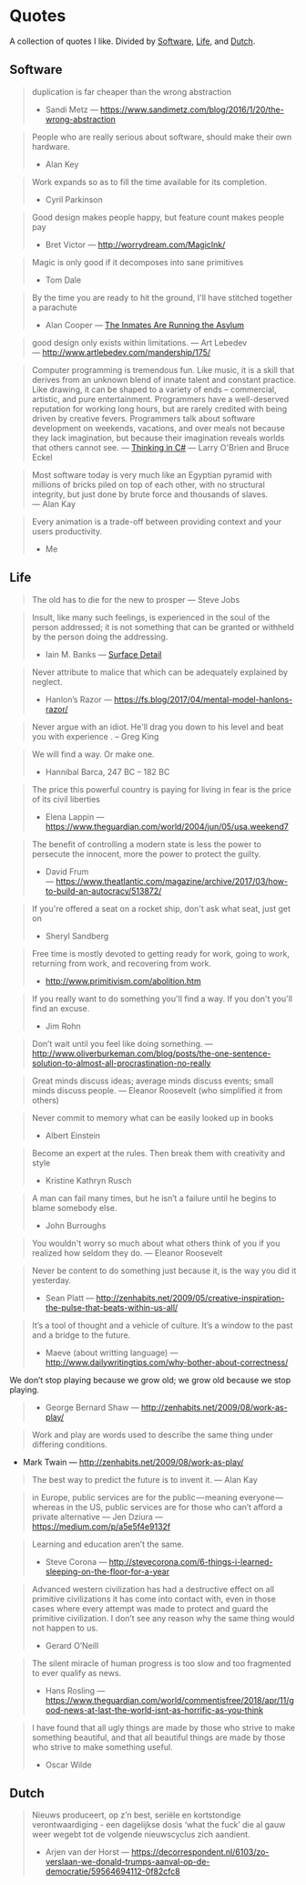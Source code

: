 # Quotes

A collection of quotes I like. Divided by [Software], [Life], and [Dutch].

[Software]: #software
[Life]: #life
[Dutch]: #dutch

## Software

> duplication is far cheaper than the wrong abstraction
> -  Sandi Metz — https://www.sandimetz.com/blog/2016/1/20/the-wrong-abstraction

> People who are really serious about software, should make their own hardware.
> - Alan Key

> Work expands so as to fill the time available for its completion.
> - Cyril Parkinson

> Good design makes people happy, but feature count makes people pay
> - Bret Victor — http://worrydream.com/MagicInk/

> Magic is only good if it decomposes into sane primitives
> - Tom Dale

> By the time you are ready to hit the ground, I'll have stitched together a parachute
> - Alan Cooper — [The Inmates Are Running the Asylum](https://amzn.to/2C6BlEy)

> good design only exists within limitations.
> — Art Lebedev — http://www.artlebedev.com/mandership/175/

> Computer programming is tremendous fun. Like music, it is a skill that derives from an unknown blend of innate talent and constant practice. Like drawing, it can be shaped to a variety of ends – commercial, artistic, and pure entertainment. Programmers have a well-deserved reputation for working long hours, but are rarely credited with being driven by creative fevers. Programmers talk about software development on weekends, vacations, and over meals not because they lack imagination, but because their imagination reveals worlds that others cannot see.
> — [Thinking in C#](https://amzn.to/2EphNyj) — Larry O'Brien and Bruce Eckel

> Most software today is very much like an Egyptian pyramid with millions of bricks piled on top of each other, with no structural integrity, but just done by brute force and thousands of slaves.
> — Alan Kay

> Every animation is a trade-off between providing context and your users productivity. 
> - Me

## Life

> The old has to die for the new to prosper — Steve Jobs

> Insult, like many such feelings, is experienced in the soul of the person addressed; it is not something that can be granted or withheld by the person doing the addressing.
> - Iain M. Banks — [Surface Detail](https://amzn.to/2A3KBIr)

> Never attribute to malice that which can be adequately explained by neglect.
> - Hanlon’s Razor — https://fs.blog/2017/04/mental-model-hanlons-razor/

> Never argue with an idiot. He'll drag you down to his level and beat you with experience .
> – Greg King

> We will find a way. Or make one.
> - Hannibal Barca, 247 BC – 182 BC

> The price this powerful country is paying for living in fear is the price of its civil liberties 
> - Elena Lappin — https://www.theguardian.com/world/2004/jun/05/usa.weekend7

> The benefit of controlling a modern state is less the power to persecute the innocent, more the power to protect the guilty.
> - David Frum — https://www.theatlantic.com/magazine/archive/2017/03/how-to-build-an-autocracy/513872/

> If you're offered a seat on a rocket ship, don't ask what seat, just get on
> - Sheryl Sandberg

> Free time is mostly devoted to getting ready for work, going to work, returning from work, and recovering from work.
> - http://www.primitivism.com/abolition.htm

> If you really want to do something you'll find a way. If you don't you'll find an excuse. 
> - Jim Rohn

> Don’t wait until you feel like doing something.
> — http://www.oliverburkeman.com/blog/posts/the-one-sentence-solution-to-almost-all-procrastination-no-really

> Great minds discuss ideas; average minds discuss events; small minds discuss people.
— Eleanor Roosevelt (who simplified it from others)

> Never commit to memory what can be easily looked up in books
> - Albert Einstein

> Become an expert at the rules. Then break them with creativity and style
> - Kristine Kathryn Rusch

>  A man can fail many times, but he isn’t a failure until he begins to blame somebody else.
> - John Burroughs

> You wouldn't worry so much about what others think of you if you realized how seldom they do.
> ― Eleanor Roosevelt

> Never be content to do something just because it‚ is the way you did it yesterday.
> - Sean Platt — http://zenhabits.net/2009/05/creative-inspiration-the-pulse-that-beats-within-us-all/

> It’s a tool of thought and a vehicle of culture. It’s a window to the past and a bridge to the future.
> - Maeve (about writting language) — http://www.dailywritingtips.com/why-bother-about-correctness/

We don’t stop playing because we grow old; we grow old because we stop playing.
> - George Bernard Shaw — http://zenhabits.net/2009/08/work-as-play/

> Work and play are words used to describe the same thing under differing conditions.
- Mark Twain — http://zenhabits.net/2009/08/work-as-play/

> The best way to predict the future is to invent it.
> — Alan Kay

> in Europe, public services are for the public — meaning everyone — whereas in the US, public services are for those who can’t afford a private alternative
> — Jen Dziura — https://medium.com/p/a5e5f4e9132f

> Learning and education aren’t the same.
> - Steve Corona — http://stevecorona.com/6-things-i-learned-sleeping-on-the-floor-for-a-year

> Advanced western civilization has had a destructive effect on all primitive civilizations it has come into contact with, even in those cases where every attempt was made to protect and guard the primitive civilization. I don’t see any reason why the same thing would not happen to us.
> - Gerard O’Neill

> The silent miracle of human progress is too slow and too fragmented to ever qualify as news. 
> - Hans Rosling — https://www.theguardian.com/world/commentisfree/2018/apr/11/good-news-at-last-the-world-isnt-as-horrific-as-you-think

> I have found that all ugly things are made by those who strive to make something beautiful, and that all beautiful things are made by those who strive to make something useful.
> - Oscar Wilde

## Dutch

> Nieuws produceert, op z’n best, seriële en kortstondige verontwaardiging - een dagelijkse dosis ‘what the fuck’ die al gauw weer wegebt tot de volgende nieuwscyclus zich aandient.
> - Arjen van der Horst — https://decorrespondent.nl/6103/zo-verslaan-we-donald-trumps-aanval-op-de-democratie/59564694112-0f82cfc8
